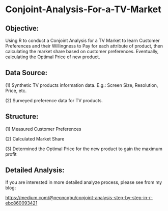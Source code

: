 # Conjoint-Analysis-For-a-TV-Market

## Objective:

Using R to conduct a Conjoint Analysis for a TV Market to learn Customer Preferences and their Willingness to Pay for each attribute of product, then calculating the market share based on customer preferences. Eventually, calculating the Optimal Price of new product.

## Data Source:

(1) Synthetic TV products information data. E.g.: Screen Size, Resolution, Price, etc.

(2) Surveyed preference data for TV products.

## Structure:

(1) Measured Customer Preferences

(2) Calculated Market Share

(3) Determined the Optimal Price for the new product to gain the maximum profit

## Detailed Analysis:

If you are interested in more detailed analyze process, please see from my blog:

https://medium.com/@neoncqbu/conjoint-analysis-step-by-step-in-r-ebc860093421
